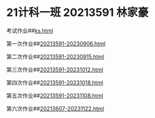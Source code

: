 # 21计科一班 20213591 林家豪
考试作业##[ks.html](https://linjh0.github.io/linjh/ks.html) 

第一次作业##[20213591-20230906.html](https://linjh0.github.io/linjh/20213591-20230906.html)

第二次作业##[20213591-20230915.html](https://linjh0.github.io/linjh/20213591-20230915.html) 

第三次作业##[20213591-20231012.html](https://linjh0.github.io/linjh/20213591-20231012.html)

第四次作业##[20213591-20231018.html](https://linjh0.github.io/linjh/20213591-20231018.html) 

第五次作业##[20213591-20231108.html](https://linjh0.github.io/linjh/20213591-20231108.html) 

第六次作业##[20213607-20231122.html](https://linjh0.github.io/linjh/20213607-20231122.html) 


